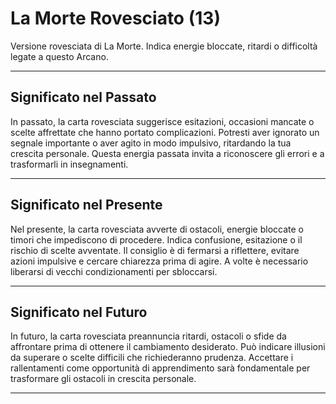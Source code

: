 # La Morte Rovesciato (13)

Versione rovesciata di La Morte. Indica energie bloccate, ritardi o difficoltà legate a questo Arcano.

---

## Significato nel Passato  
In passato, la carta rovesciata suggerisce esitazioni, occasioni mancate o scelte affrettate che hanno portato complicazioni. Potresti aver ignorato un segnale importante o aver agito in modo impulsivo, ritardando la tua crescita personale. Questa energia passata invita a riconoscere gli errori e a trasformarli in insegnamenti.

---

## Significato nel Presente  
Nel presente, la carta rovesciata avverte di ostacoli, energie bloccate o timori che impediscono di procedere. Indica confusione, esitazione o il rischio di scelte avventate. Il consiglio è di fermarsi a riflettere, evitare azioni impulsive e cercare chiarezza prima di agire. A volte è necessario liberarsi di vecchi condizionamenti per sbloccarsi.

---

## Significato nel Futuro  
In futuro, la carta rovesciata preannuncia ritardi, ostacoli o sfide da affrontare prima di ottenere il cambiamento desiderato. Può indicare illusioni da superare o scelte difficili che richiederanno prudenza. Accettare i rallentamenti come opportunità di apprendimento sarà fondamentale per trasformare gli ostacoli in crescita personale.

---
